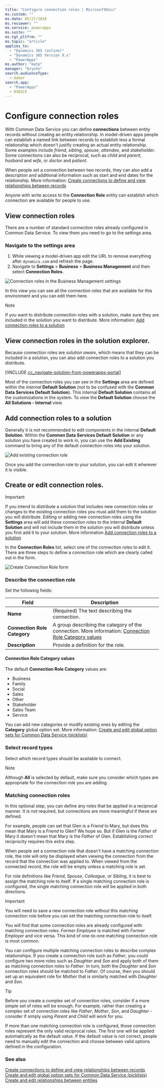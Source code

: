 ```yaml
---
title: "Configure connection roles | MicrosoftDocs"
ms.custom: ""
ms.date: 05/27/2018
ms.reviewer: ""
ms.service: powerapps
ms.suite: ""
ms.tgt_pltfrm: ""
ms.topic: "article"
applies_to: 
  - "Dynamics 365 (online)"
  - "Dynamics 365 Version 9.x"
  - "PowerApps"
ms.author: "matp"
manager: "brycho"
search.audienceType: 
  - maker
search.app: 
  - "PowerApps"
  - D365CE
---
```

# Configure connection roles

With Common Data Service you can define **connections** between entity records without creating an entity relationship. In model-driven apps people can establish a named link between records to establish less a formal relationship which doesn't justify creating an actual entity relationship. Some examples include *friend*, *sibling*, *spouse*, *attendee*, and *stakeholder*. Some connections can also be reciprocal, such as *child* and *parent*, *husband* and *wife*, or *doctor* and *patient*.

When people set a connection between two records, they can also add a description and additional information such as start and end dates for the relationship. More information: [Create connections to define and view relationships between records](/dynamics365/customer-engagement/basics/create-connections-view-relationships-between-records)

Anyone with write access to the **Connection Role** entity can establish which connection are available for people to use.

## View connection roles

There are a number of standard connection roles already configured in Common Data Service. To view them you need to go to the settings area. 

### Navigate to the settings area

1. While viewing a model-driven app edit the URL to remove everything after `dynamics.com` and refresh the page.
1. Navigate to **Settings** > **Business** > **Business Management** and then select **Connection Roles**.

![Connection roles in the Business Management settings](media/navigate-settings-connection-roles.png)

In this view you can see all the connection roles that are available for this environment and you can edit them here.

> [!NOTE]
> If you want to distribute connection roles with a solution, make sure they are included in the solution you want to distribute. More information: [Add connection roles to a solution](#add-connection-roles-to-a-solution)

## View connection roles in the solution explorer.

Because connection roles are *solution aware*, which means that they can be included in a solution, you can also add connection roles to a solution you distribute.

[!INCLUDE [cc_navigate-solution-from-powerapps-portal](../../includes/cc_navigate-solution-from-powerapps-portal.md)]

Most of the connection roles you can see in the **Settings** area are defined within the *internal* **Default Solution** (not to be confused with the **Common Data Services Default Solution**). This internal **Default Solution** contains all the customizations in the system. To view the **Default Solution** choose the **All Solutions - Internal** view.

## Add connection roles to a solution

Generally it is not recommended to edit components in the internal **Default Solution**. Within the **Common Data Services Default Solution** or any solution you have created to work in, you can use the **Add Existing** command to bring any of the default connection roles into your solution.

![Add existing connection role](media/add-existing-connection-role.png)

Once you add the connection role to your solution, you can edit it wherever it is visible.

## Create or edit connection roles.

> [!IMPORTANT]
> If you intend to distribute a solution that includes new connection roles or changes to the existing connection roles you must add them to the solution you will distribute. Editing or adding new connection roles using the **Settings** area will add these connection roles to the internal **Default Solution** and will not include them in the solution you will distribute unless you first add it to your solution. More information [Add connection roles to a solution](#add-connection-roles-to-a-solution)

In the **Connection Roles** list, select one of the connection roles to edit it.
There are three steps to define a connection role which are clearly called out in the form.

![Create Connection Role form](media/create-connection-role-form.png)

### Describe the connection role

Set the following fields:

|Field|Description|
|--|--|
|**Name**|(Required) The text describing the connection.|
|**Connection Role Category**|A group describing the category of the connection. More information: [Connection Role Category values](#connection-role-category-values)|
|**Description**|Provide a definition for the role.|

#### Connection Role Category values

The default **Connection Role Category** values are:
- Business
- Family
- Social
- Sales
- Other
- Stakeholder
- Sales Team
- Service

You can add new categories or modify existing ones by editing the **Category** global option set. More information: [Create and edit global option sets for Common Data Service (picklists)](create-edit-global-option-sets.md)

### Select record types

Select which record types should be available to connect.

> [!NOTE]
> Although **All** is selected by default, make sure you consider which types are appropriate for the connection role you are adding.

### Matching connection roles

In this optional step, you can define any roles that be applied in a reciprocal manner. It is not required, but connections are more meaningful if these are defined.

For example, people can set that Glen is a *Friend* to Mary, but does this mean that Mary is a *Friend* to Glen? We hope so. But if Glen is the *Father* of Mary it doesn't mean that Mary is the *Father* of Glen. Establishing correct reciprocity requires this extra step.

When people set a connection role that doesn't have a matching connection role, the role will only be displayed when viewing the connection from the record that the connection was applied to. When viewed from the connected record, the role will be empty unless a matching role is set.

For role definitions like *Friend*, *Spouse*, *Colleague*, or *Sibling*, it is best to assign the matching role to itself. If a single matching connection role is configured, the single matching connection role will be applied in both directions.

> [!IMPORTANT]
> You will need to save a new connection role without this matching connection role before you can set the matching connection role to itself.

You will find that some connection roles are already configured with matching connection roles. *Former Employee* is matched with *Former Employer* and vice versa. This kind of one-to-one matching connection role is most common.

You can configure multiple matching connection roles to describe complex relationships. If you create a connection role such as *Father*, you could configure two more roles such as *Daughter* and *Son* and apply both of them as matching connection roles to *Father*. In turn, both the *Daughter* and *Son* connection roles should be matched to *Father*. Of course, then you should set up an equivalent role for *Mother* that is similarly matched with *Daughter* and *Son*.

> [!TIP]
> Before you create a complex set of connection roles, consider if a more simple set of roles will be enough. For example, rather than creating a complex set of connection roles like *Father*, *Mother*, *Son*, and *Daughter* - consider if simply using *Parent* and *Child* will work for you.

If more than one matching connection role is configured, those connection roles represent the only valid reciprocal roles. The first one will be applied automatically as the default value. If the default value is not correct, people need to manually edit the connection and choose between valid options defined in the configuration.

### See also
<!-- This is in the basics guide. It needs to be migrated -->
[Create connections to define and view relationships between records](/dynamics365/customer-engagement/basics/create-connections-view-relationships-between-records)<br />
[Create and edit global option sets for Common Data Service (picklists)](create-edit-global-option-sets.md)<br />
[Create and edit relationships between entities](create-edit-entity-relationships.md)


